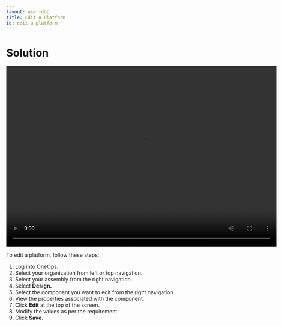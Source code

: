 ```yaml
---
layout: user-doc
title: Edit a Platform
id: edit-a-platform
---
```


# Solution

<video width="720" height="480" preload="metadata" controls="" class="grovo-video">
    <source src="http://videos.grovo.com/walmart-oneops-design-0215_editing-and-deleting-your-platform_4668.webm?vpv=1" type="video/webm">
    Your browser does not implement HTML5 video. 
</video>

To edit a platform, follow these steps:


1. Log into OneOps.
2. Select your organization from left or top navigation.
3. Select your assembly from the right navigation.
4. Select **Design.**
5. Select the component you want to edit from the right navigation.
6. View the properties associated with the component.
7. Click **Edit** at the top of the screen.
8. Modify the values as per the requirement.
9. Click **Save.**

